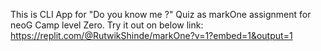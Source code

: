 This is CLI App for "Do you know me ?" Quiz as markOne assignment for neoG Camp level Zero.
Try it out on below link: 
https://replit.com/@RutwikShinde/markOne?v=1?embed=1&output=1
